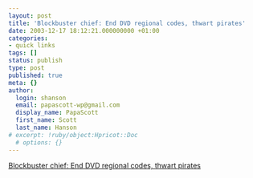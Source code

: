 ```yaml
---
layout: post
title: 'Blockbuster chief: End DVD regional codes, thwart pirates'
date: 2003-12-17 18:12:21.000000000 +01:00
categories:
- quick links
tags: []
status: publish
type: post
published: true
meta: {}
author:
  login: shanson
  email: papascott-wp@gmail.com
  display_name: PapaScott
  first_name: Scott
  last_name: Hanson
# excerpt: !ruby/object:Hpricot::Doc
  # options: {}
---
```

<p><a title="Nemo? We don't have any Nemo..." href="http://hometheater.about.com/gi/dynamic/offsite.htm?site=http://www.hollywoodreporter.com/thr/home_video/brief_display.jsp%3Fvnu_content_id=2047010">Blockbuster chief: End DVD regional codes, thwart pirates</a></p>
